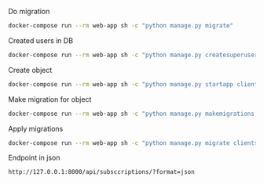 Do migration
```bash
docker-compose run --rm web-app sh -c "python manage.py migrate"
```

Created users in DB
```bash
docker-compose run --rm web-app sh -c "python manage.py createsuperuser"
```

Create object
```bash
docker-compose run --rm web-app sh -c "python manage.py startapp clients"
```

Make migration for object
```bash
docker-compose run --rm web-app sh -c "python manage.py makemigrations clients"
```

Apply migrations
```bash
docker-compose run --rm web-app sh -c "python manage.py migrate clients"
```

Endpoint in json
```html
http://127.0.0.1:8000/api/subsccriptions/?format=json
```